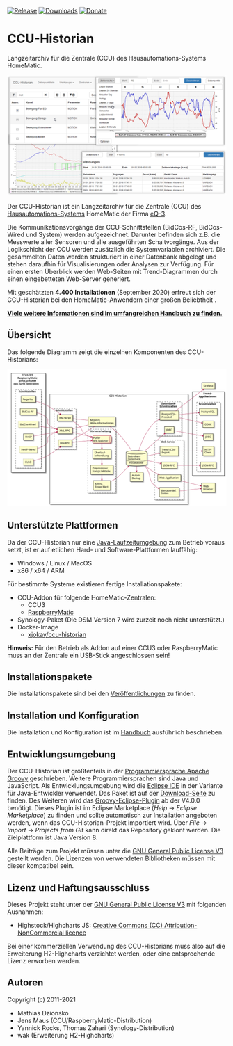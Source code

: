 [![Release](https://img.shields.io/github/release/mdzio/ccu-historian.svg)](https://github.com/mdzio/ccu-historian/releases/latest)
[![Downloads](https://img.shields.io/github/downloads/mdzio/ccu-historian/total.svg)](https://github.com/mdzio/ccu-historian/releases)
[![Donate](https://img.shields.io/badge/Donate-PayPal-green.svg)](https://www.paypal.com/cgi-bin/webscr?cmd=_s-xclick&hosted_button_id=SF4BR9ZE2JUBS)

# CCU-Historian

Langzeitarchiv für die Zentrale (CCU) des Hausautomations-Systems HomeMatic.

![cover](doc/cover.png)

Der CCU-Historian ist ein Langzeitarchiv für die Zentrale (CCU) des [Hausautomations-Systems](http://de.wikipedia.org/wiki/Hausautomation) HomeMatic der Firma [eQ-3](http://www.eq-3.de/).

Die Kommunikationsvorgänge der CCU-Schnittstellen (BidCos-RF, BidCos-Wired und System) werden aufgezeichnet. Darunter befinden sich z.B. die Messwerte aller Sensoren und alle ausgeführten Schaltvorgänge. Aus der Logikschicht der CCU werden zusätzlich die Systemvariablen archiviert. Die gesammelten Daten werden strukturiert in einer Datenbank abgelegt und stehen daraufhin für Visualisierungen oder Analysen zur Verfügung. Für einen ersten Überblick werden Web-Seiten mit Trend-Diagrammen durch einen eingebetteten Web-Server generiert.

Mit geschätzten **4.400 Installationen** (September 2020) erfreut sich der CCU-Historian bei den HomeMatic-Anwendern einer großen Beliebtheit .

**[Viele weitere Informationen sind im umfangreichen Handbuch zu finden.](https://github.com/mdzio/ccu-historian/wiki)**

## Übersicht

Das folgende Diagramm zeigt die einzelnen Komponenten des CCU-Historians:

![CCU-Historian Übersicht](doc/ccu-historian-overview.svg)

## Unterstützte Plattformen

Da der CCU-Historian nur eine [Java-Laufzeitumgebung](https://java.com/) zum Betrieb voraus setzt, ist er auf etlichen Hard- und Software-Plattformen lauffähig:

* Windows / Linux / MacOS
* x86 / x64 / ARM

Für bestimmte Systeme existieren fertige Installationspakete:

* CCU-Addon für folgende HomeMatic-Zentralen:
  * CCU3
  * [RaspberryMatic](https://github.com/jens-maus/RaspberryMatic)
* Synology-Paket (Die DSM Version 7 wird zurzeit noch nicht unterstützt.)
* Docker-Image
  * [xjokay/ccu-historian](https://hub.docker.com/r/xjokay/ccu-historian)

**Hinweis:** Für den Betrieb als Addon auf einer CCU3 oder RaspberryMatic muss an der Zentrale ein USB-Stick angeschlossen sein!

## Installationspakete

Die Installationspakete sind bei den [Veröffentlichungen](https://github.com/mdzio/ccu-historian/releases) zu finden.

## Installation und Konfiguration

Die Installation und Konfiguration ist im [Handbuch](https://github.com/mdzio/ccu-historian/wiki#installation) ausführlich beschrieben.

## Entwicklungsumgebung

Der CCU-Historian ist größtenteils in der [Programmiersprache Apache Groovy](http://groovy-lang.org) geschrieben. Weitere Programmiersprachen sind Java und JavaScript. Als Entwicklungsumgebung wird die [Eclipse IDE](http://www.eclipse.org) in der Variante für Java-Entwickler verwendet. Das Paket ist auf der [Download-Seite](https://www.eclipse.org/downloads/packages/) zu finden. Des Weiteren wird das [Groovy-Eclipse-Plugin](https://github.com/groovy/groovy-eclipse/wiki) ab der V4.0.0 benötigt. Dieses Plugin ist im Eclipse Marketplace (*Help* → *Eclipse Marketplace*) zu finden und sollte automatisch zur Installation angeboten werden, wenn das CCU-Historian-Projekt importiert wird. Über *File* → *Import* → *Projects from Git* kann direkt das Repository geklont werden. Die Zielplattform ist Java Version 8.

Alle Beiträge zum Projekt müssen unter die [GNU General Public License V3](LICENSE.txt) gestellt werden. Die Lizenzen von verwendeten Bibliotheken müssen mit dieser kompatibel sein.

## Lizenz und Haftungsausschluss

Dieses Projekt steht unter der [GNU General Public License V3](LICENSE.txt) mit folgenden Ausnahmen:

* Highstock/Highcharts JS: [Creative Commons (CC) Attribution-NonCommercial licence](http://creativecommons.org/licenses/by-nc/3.0/)

Bei einer kommerziellen Verwendung des CCU-Historians muss also auf die Erweiterung H2-Highcharts verzichtet werden, oder eine entsprechende Lizenz erworben werden.

## Autoren

Copyright (c) 2011-2021

* Mathias Dzionsko
* Jens Maus (CCU/RaspberryMatic-Distribution)
* Yannick Rocks, Thomas Zahari (Synology-Distribution)
* wak (Erweiterung H2-Highcharts)
